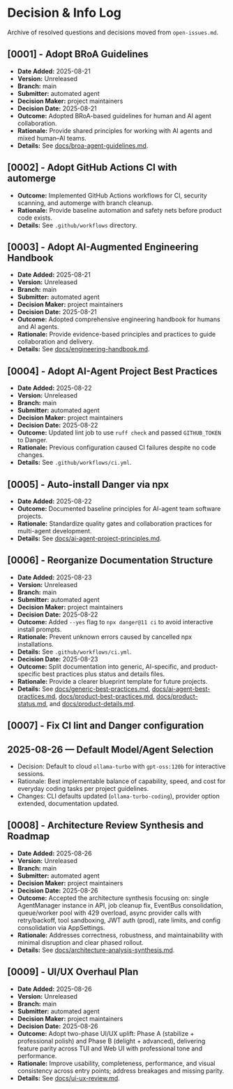 # Decision & Info Log

Archive of resolved questions and decisions moved from `open-issues.md`.

<!--
Template:
## [ID] - Title
- **Date Added:** YYYY-MM-DD
- **Version:** vX.Y.Z
- **Branch:** https://example.com/branch
- **Submitter:** name
- **Decision Maker:** name
- **Decision Date:** YYYY-MM-DD
- **Outcome:** what was decided
- **Rationale:** why
- **Details:** links to commits/PRs/docs
-->
## [0001] - Adopt BRoA Guidelines
- **Date Added:** 2025-08-21
- **Version:** Unreleased
- **Branch:** main
- **Submitter:** automated agent
- **Decision Maker:** project maintainers
- **Decision Date:** 2025-08-21
- **Outcome:** Adopted BRoA-based guidelines for human and AI agent collaboration.
- **Rationale:** Provide shared principles for working with AI agents and mixed human–AI teams.
- **Details:** See [docs/broa-agent-guidelines.md](broa-agent-guidelines.md).

## [0002] - Adopt GitHub Actions CI with automerge
- **Outcome:** Implemented GitHub Actions workflows for CI, security scanning, and automerge with branch cleanup.
- **Rationale:** Provide baseline automation and safety nets before product code exists.
- **Details:** See `.github/workflows` directory.

## [0003] - Adopt AI-Augmented Engineering Handbook
- **Date Added:** 2025-08-21
- **Version:** Unreleased
- **Branch:** main
- **Submitter:** automated agent
- **Decision Maker:** project maintainers
- **Decision Date:** 2025-08-21
- **Outcome:** Adopted comprehensive engineering handbook for humans and AI agents.
- **Rationale:** Provide evidence-based principles and practices to guide collaboration and delivery.
- **Details:** See [docs/engineering-handbook.md](engineering-handbook.md).


## [0004] - Adopt AI-Agent Project Best Practices
- **Date Added:** 2025-08-22
- **Version:** Unreleased
- **Branch:** main
- **Submitter:** automated agent
- **Decision Maker:** project maintainers
- **Decision Date:** 2025-08-22
- **Outcome:** Updated lint job to use `ruff check` and passed `GITHUB_TOKEN` to Danger.
- **Rationale:** Previous configuration caused CI failures despite no code changes.
- **Details:** See `.github/workflows/ci.yml`.

## [0005] - Auto-install Danger via npx
- **Date Added:** 2025-08-22
- **Outcome:** Documented baseline principles for AI-agent team software projects.
- **Rationale:** Standardize quality gates and collaboration practices for multi-agent development.
- **Details:** See [docs/ai-agent-project-principles.md](ai-agent-project-principles.md).

## [0006] - Reorganize Documentation Structure
- **Date Added:** 2025-08-23
- **Version:** Unreleased
- **Branch:** main
- **Submitter:** automated agent
- **Decision Maker:** project maintainers
- **Decision Date:** 2025-08-22
- **Outcome:** Added `--yes` flag to `npx danger@11 ci` to avoid interactive install prompts.
- **Rationale:** Prevent unknown errors caused by cancelled npx installations.
- **Details:** See `.github/workflows/ci.yml`.
- **Decision Date:** 2025-08-23
- **Outcome:** Split documentation into generic, AI-specific, and product-specific best practices plus status and details files.
- **Rationale:** Provide a clearer blueprint template for future projects.
- **Details:** See [docs/generic-best-practices.md](generic-best-practices.md), [docs/ai-agent-best-practices.md](ai-agent-best-practices.md), [docs/product-best-practices.md](product-best-practices.md), [docs/product-status.md](product-status.md), and [docs/product-details.md](product-details.md).

## [0007] - Fix CI lint and Danger configuration
## 2025-08-26 — Default Model/Agent Selection

- Decision: Default to cloud `ollama-turbo` with `gpt-oss:120b` for interactive sessions.
- Rationale: Best implementable balance of capability, speed, and cost for everyday coding tasks per project guidelines.
- Changes: CLI defaults updated (`ollama-turbo-coding`), provider option extended, documentation updated.

## [0008] - Architecture Review Synthesis and Roadmap
- **Date Added:** 2025-08-26
- **Version:** Unreleased
- **Branch:** main
- **Submitter:** automated agent
- **Decision Maker:** project maintainers
- **Decision Date:** 2025-08-26
- **Outcome:** Accepted the architecture synthesis focusing on: single AgentManager instance in API, job cleanup fix, EventBus consolidation, queue/worker pool with 429 overload, async provider calls with retry/backoff, tool sandboxing, JWT auth (prod), rate limits, and config consolidation via AppSettings.
- **Rationale:** Addresses correctness, robustness, and maintainability with minimal disruption and clear phased rollout.
- **Details:** See [docs/architecture-analysis-synthesis.md](architecture-analysis-synthesis.md).
## [0009] - UI/UX Overhaul Plan
- **Date Added:** 2025-08-26
- **Version:** Unreleased
- **Branch:** main
- **Submitter:** automated agent
- **Decision Maker:** project maintainers
- **Decision Date:** 2025-08-26
- **Outcome:** Adopt two-phase UI/UX uplift: Phase A (stabilize + professional polish) and Phase B (delight + advanced), delivering feature parity across TUI and Web UI with professional tone and performance.
- **Rationale:** Improve usability, completeness, performance, and visual consistency across entry points; address breakages and missing parity.
- **Details:** See [docs/ui-ux-review.md](ui-ux-review.md).
